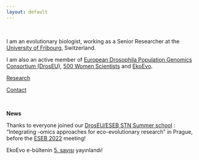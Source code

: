 ```yaml
---
layout: default
---
```


<br />

I am an evolutionary biologist, working as a Senior Researcher at the [University of Fribourg](https://www.unifr.ch/bio/en/research/eco-evol/flatt.html), Switzerland. 

I am also an active member of [European Drosophila Population Genomics Consortium (DrosEU)](https://droseu.net), [500 Women Scientists](https://www.500womenscientistsfribourgbern.ch) and [EkoEvo](https://www.ekoevo.org/en/). 

[Research](Research)

[Contact](Contact)

<br />

__News__ 

Thanks to everyone joined our [DrosEU/ESEB STN Summer school](https://twitter.com/Dros_EU/status/1558795022409076736) : “Integrating -omics approaches for eco-evolutionary research” in Prague, before the [ESEB 2022](https://www.eseb2022.cz) meeting! 


EkoEvo e-bültenin [5. sayısı](https://drive.google.com/file/d/1n84WuXBK4x_bGwV8sP53JAQ6imRhf_2A/view) yayınlandı! 
